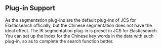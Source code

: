 ## Plug-in Support
As the segmentation plug-ins are the default plug-ins of JCS for Elasticsearch officially, but the Chinese segmentation does not have the ideal effect. The IK segmentation plug-in is preset in JCS for Elasticsearch. You can set up the index for the Chinese key words in the data with such plug-in, so as to complete the search function better.

